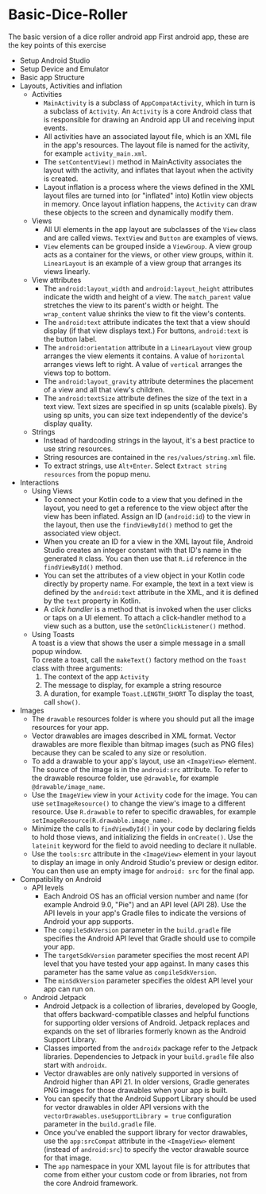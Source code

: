 # Basic-Dice-Roller

The basic version of a dice roller android app First android app, these are the key points of this
exercise

- Setup Android Studio
- Setup Device and Emulator
- Basic app Structure
- Layouts, Activities and inflation
    - Activities
        - `MainActivity` is a subclass of `AppCompatActivity`, which in turn is a subclass
          of `Activity`. An `Activity` is a core Android class that is responsible for drawing an
          Android app UI and receiving input events.
        - All activities have an associated layout file, which is an XML file in the app's
          resources. The layout file is named for the activity, for example `activity_main.xml`.
        - The `setContentView()` method in MainActivity associates the layout with the activity, and
          inflates that layout when the activity is created.
        - Layout inflation is a process where the views defined in the XML layout files are turned
          into (or "inflated" into) Kotlin view objects in memory. Once layout inflation happens,
          the `Activity` can draw these objects to the screen and dynamically modify them.
    - Views
        - All UI elements in the app layout are subclasses of the `View` class and are called views.
          `TextView` and `Button` are examples of views.
        - `View` elements can be grouped inside a `ViewGroup`. A view group acts as a container for
          the views, or other view groups, within it. `LinearLayout` is an example of a view group
          that arranges its views linearly.
    - View attributes
        - The `android:layout_width` and `android:layout_height` attributes indicate the width and
          height of a view. The `match_parent` value stretches the view to its parent's width or
          height. The `wrap_content` value shrinks the view to fit the view's contents.
        - The `android:text` attribute indicates the text that a view should display (if that view
          displays text.) For buttons, `android:text` is the button label.
        - The `android:orientation` attribute in a `LinearLayout` view group arranges the view
          elements it contains. A value of `horizontal` arranges views left to right. A value
          of `vertical`
          arranges the views top to bottom.
        - The `android:layout_gravity` attribute determines the placement of a view and all that
          view's children.
        - The `android:textSize` attribute defines the size of the text in a text view. Text sizes
          are specified in sp units (scalable pixels). By using sp units, you can size text
          independently of the device's display quality.
    - Strings
        - Instead of hardcoding strings in the layout, it's a best practice to use string resources.
        - String resources are contained in the `res/values/string.xml` file.
        - To extract strings, use `Alt+Enter`. Select `Extract string resources` from the popup
          menu.
- Interactions
    - Using Views
        - To connect your Kotlin code to a view that you defined in the layout, you need to get a
          reference to the view object after the view has been inflated. Assign an ID (`android:id`)
          to the view in the layout, then use the `findViewById()` method to get the associated view
          object.
        - When you create an ID for a view in the XML layout file, Android Studio creates an integer
          constant with that ID's name in the generated `R` class. You can then use that `R.id`
          reference in the `findViewById()` method.
        - You can set the attributes of a view object in your Kotlin code directly by property name.
          For example, the text in a text view is defined by the `android:text` attribute in the
          XML, and it is defined by the `text` property in Kotlin.
        - A *click handler* is a method that is invoked when the user clicks or taps on a UI
          element. To attach a click-handler method to a view such as a button, use
          the `setOnClickListener()`
          method.
    - Using Toasts    
      A toast is a view that shows the user a simple message in a small popup window.   
      To create a toast, call the `makeText()` factory method on the `Toast` class with three
      arguments:
        1. The context of the app `Activity`
        2. The message to display, for example a string resource
        3. A duration, for example `Toast.LENGTH_SHORT`
           To display the toast, call `show()`.
- Images
    - The `drawable` resources folder is where you should put all the image resources for your app.
    - Vector drawables are images described in XML format. Vector drawables are more flexible than
      bitmap images (such as PNG files) because they can be scaled to any size or resolution.
    - To add a drawable to your app's layout, use an `<ImageView>` element. The source of the image
      is in the `android:src` attribute. To refer to the drawable resource folder, use `@drawable`,
      for example `@drawable/image_name`.
    - Use the `ImageView` view in your `Activity` code for the image. You can
      use `setImageResource()`
      to change the view's image to a different resource. Use `R.drawable` to refer to specific
      drawables, for example `setImageResource(R.drawable.image_name)`.
    - Minimize the calls to `findViewById()` in your code by declaring fields to hold those views,
      and initializing the fields in `onCreate()`. Use the `lateinit` keyword for the field to avoid
      needing to declare it nullable.
    - Use the `tools:src` attribute in the `<ImageView>` element in your layout to display an image
      in only Android Studio's preview or design editor. You can then use an empty image
      for `android:
      src` for the final app.
- Compatibility on Android
    - API levels
        - Each Android OS has an official version number and name (for example Android 9.0, "Pie")
          and an API level (API 28). Use the API levels in your app's Gradle files to indicate the
          versions of Android your app supports.
        - The `compileSdkVersion` parameter in the `build.gradle` file specifies the Android API
          level that Gradle should use to compile your app.
        - The `targetSdkVersion` parameter specifies the most recent API level that you have tested
          your app against. In many cases this parameter has the same value as `compileSdkVersion`.
        - The `minSdkVersion` parameter specifies the oldest API level your app can run on.
    - Android Jetpack
        - Android Jetpack is a collection of libraries, developed by Google, that offers
          backward-compatible classes and helpful functions for supporting older versions of
          Android. Jetpack replaces and expands on the set of libraries formerly known as the
          Android Support Library.
        - Classes imported from the `androidx` package refer to the Jetpack libraries. Dependencies
          to Jetpack in your `build.gradle` file also start with `androidx`.
        - Vector drawables are only natively supported in versions of Android higher than API 21. In
          older versions, Gradle generates PNG images for those drawables when your app is built.
        - You can specify that the Android Support Library should be used for vector drawables in
          older API versions with the `vectorDrawables.useSupportLibrary = true` configuration
          parameter in the `build.gradle` file.
        - Once you've enabled the support library for vector drawables, use the `app:srcCompat`
          attribute in the `<ImageView>` element (instead of `android:src`) to specify the vector
          drawable source for that image.
        - The `app` namespace in your XML layout file is for attributes that come from either your
          custom code or from libraries, not from the core Android framework.
